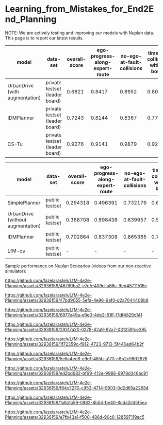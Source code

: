 # Learning_from_Mistakes_for_End2End_Planning

NOTE: We are actively testing and improving our models with Nuplan data. This page is to report our latest results.

| model | data-set  | overall-score | ego-progress-along-expert-route | no-ego-at-fault-collisions | time-to-collision-within-bound |
| ------------- | ------------- | ------------- | ------------- | ------------- | ------------- |
| UrbanDrive (with augmentation) | private testset (leader board) | 0.6821 | 0.8417 | 0.8952 | 0.8065 |
| IDMPlanner | private testset (leader board) | 0.7243 | 0.8144 | 0.8367 | 0.7762 |
| CS-Tu | private testset (leader board) | 0.9276 | 0.9141 | 0.9879 | 0.9254 |

| model | data-set  | overall-score | ego-progress-along-expert-route | no-ego-at-fault-collisions | time-to-collision-within-bound |
| ------------- | ------------- | ------------- | ------------- | ------------- | ------------- |
| SimplePlanner  | public testset | 0.294318 | 0.496391 | 0.732179 | 0.691446 |
| UrbanDrive (without augmentation) |  public testset | 0.388708  | 0.898438  | 0.639957 | 0.57265 |
| IDMPlanner | public testset | 0.702864 | 0.837308 | 0.865385 |  0.752137 |
| LfM-cs | public testset | - | - | - | - | 

Sample performance on Nuplan Scnearios (videos from our non-reactive simulator): 

https://github.com/fazelarasteh/LfM-4e2e-Planning/assets/32936159/46789ba2-e7e5-409d-a86c-9ed48711516e

https://github.com/fazelarasteh/LfM-4e2e-Planning/assets/32936159/47bd9055-5efa-4e96-9af0-d2a7044408b8

https://github.com/fazelarasteh/LfM-4e2e-Planning/assets/32936159/6977e49a-e9e0-4de2-81ff-f7df4829c14f

https://github.com/fazelarasteh/LfM-4e2e-Planning/assets/32936159/29317a20-0278-42a9-92a7-031259fce395

https://github.com/fazelarasteh/LfM-4e2e-Planning/assets/32936159/1f72359c-f912-4723-9713-5f440ed64b2f

https://github.com/fazelarasteh/LfM-4e2e-Planning/assets/32936159/5e5c4ee8-e9e1-485b-a173-c8b2c9802876

https://github.com/fazelarasteh/LfM-4e2e-Planning/assets/32936159/ed2bd682-bf69-412e-9998-6978d346ac91

https://github.com/fazelarasteh/LfM-4e2e-Planning/assets/32936159/f64c7270-c953-4714-9903-0d2d65a22684

https://github.com/fazelarasteh/LfM-4e2e-Planning/assets/32936159/1a8a1a59-0882-4b54-be40-8cda2dd5f5ea

https://github.com/fazelarasteh/LfM-4e2e-Planning/assets/32936159/e7fb43a1-f500-486d-90c0-128597119ac5







